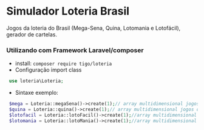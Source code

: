 # Simulador Loteria Brasil
Jogos da loteria do Brasil (Mega-Sena, Quina, Lotomania e Lotofácil), gerador de cartelas.  
### Utilizando com Framework Laravel/composer
- install: ```composer require tigo/loteria```
- Configuração import class 
```php
 use loteria\Loteria;
``` 
- Sintaxe exemplo:
```php
 $mega = Loteria::megaSena()->create(1);// array multidimensional jogos da mega-sena
 $quina = Loteria::quina()->create(1);// array multidimensional jogos da quina
 $lotofacil = Loteria::lotoFacil()->create(1);//array multidimensional jogos lotofacil
 $lotomania = Loteria::lotoMania()->create(1);//array multidimensional jogos lotomania
 ```
